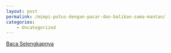 ```yaml
---
layout: post
permalink: /mimpi-putus-dengan-pacar-dan-balikan-sama-mantan/
categories:
    - Uncategorized
---
```


[Baca Selengkapnya](/07)
